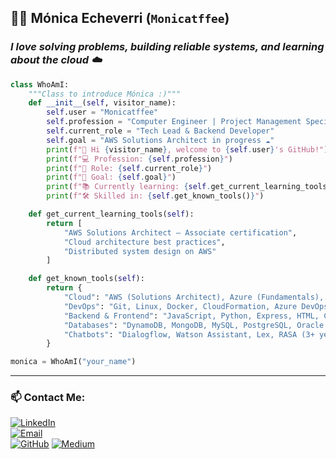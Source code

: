 
## 👩‍💻 Mónica Echeverri (`Monicatffee`)

### *I love solving problems, building reliable systems, and learning about the cloud ☁️*

```python
class WhoAmI:
    """Class to introduce Mónica :)"""
    def __init__(self, visitor_name):
        self.user = "Monicatffee"
        self.profession = "Computer Engineer | Project Management Specialist"
        self.current_role = "Tech Lead & Backend Developer"
        self.goal = "AWS Solutions Architect in progress ☁️"
        print(f"👋 Hi {visitor_name}, welcome to {self.user}'s GitHub!")
        print(f"💻 Profession: {self.profession}")
        print(f"🚀 Role: {self.current_role}")
        print(f"🎯 Goal: {self.goal}")
        print(f"📚 Currently learning: {self.get_current_learning_tools()}")
        print(f"🛠️ Skilled in: {self.get_known_tools()}")

    def get_current_learning_tools(self):
        return [
            "AWS Solutions Architect – Associate certification",
            "Cloud architecture best practices",
            "Distributed system design on AWS"
        ]

    def get_known_tools(self):
        return {
            "Cloud": "AWS (Solutions Architect), Azure (Fundamentals), GCP (basics)",
            "DevOps": "Git, Linux, Docker, CloudFormation, Azure DevOps, SonarQube",
            "Backend & Frontend": "JavaScript, Python, Express, HTML, CSS",
            "Databases": "DynamoDB, MongoDB, MySQL, PostgreSQL, Oracle SQL",
            "Chatbots": "Dialogflow, Watson Assistant, Lex, RASA (3+ years)"
        }

monica = WhoAmI("your_name")
```

---

### 📫 Contact Me:

[![LinkedIn](https://img.shields.io/badge/LinkedIn-blue?logo=linkedin&logoColor=white)](https://www.linkedin.com/in/monica-echeverri-torres/)  
[![Email](https://img.shields.io/badge/Email-monica%40example.com-red?logo=gmail&logoColor=white)](mailto:monica.echeverrt@gmail.com)  
[![GitHub](https://img.shields.io/badge/GitHub-%40monicaecheverri-black?logo=github)](Monicatffee)
[![Medium](https://img.shields.io/badge/Medium-12100E?logo=medium&logoColor=white)](https://medium.com/@monica-echeverrt)
